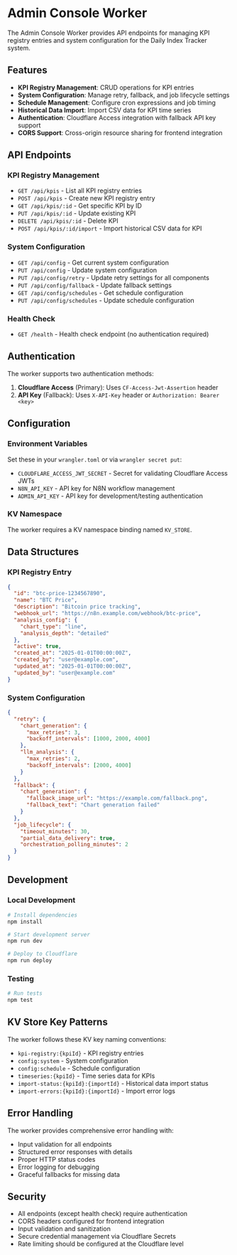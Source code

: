 # Admin Console Worker

The Admin Console Worker provides API endpoints for managing KPI registry entries and system configuration for the Daily Index Tracker system.

## Features

- **KPI Registry Management**: CRUD operations for KPI entries
- **System Configuration**: Manage retry, fallback, and job lifecycle settings
- **Schedule Management**: Configure cron expressions and job timing
- **Historical Data Import**: Import CSV data for KPI time series
- **Authentication**: Cloudflare Access integration with fallback API key support
- **CORS Support**: Cross-origin resource sharing for frontend integration

## API Endpoints

### KPI Registry Management

- `GET /api/kpis` - List all KPI registry entries
- `POST /api/kpis` - Create new KPI registry entry
- `GET /api/kpis/:id` - Get specific KPI by ID
- `PUT /api/kpis/:id` - Update existing KPI
- `DELETE /api/kpis/:id` - Delete KPI
- `POST /api/kpis/:id/import` - Import historical CSV data for KPI

### System Configuration

- `GET /api/config` - Get current system configuration
- `PUT /api/config` - Update system configuration
- `PUT /api/config/retry` - Update retry settings for all components
- `PUT /api/config/fallback` - Update fallback settings
- `GET /api/config/schedules` - Get schedule configuration
- `PUT /api/config/schedules` - Update schedule configuration

### Health Check

- `GET /health` - Health check endpoint (no authentication required)

## Authentication

The worker supports two authentication methods:

1. **Cloudflare Access** (Primary): Uses `CF-Access-Jwt-Assertion` header
2. **API Key** (Fallback): Uses `X-API-Key` header or `Authorization: Bearer <key>`

## Configuration

### Environment Variables

Set these in your `wrangler.toml` or via `wrangler secret put`:

- `CLOUDFLARE_ACCESS_JWT_SECRET` - Secret for validating Cloudflare Access JWTs
- `N8N_API_KEY` - API key for N8N workflow management
- `ADMIN_API_KEY` - API key for development/testing authentication

### KV Namespace

The worker requires a KV namespace binding named `KV_STORE`.

## Data Structures

### KPI Registry Entry

```json
{
  "id": "btc-price-1234567890",
  "name": "BTC Price",
  "description": "Bitcoin price tracking",
  "webhook_url": "https://n8n.example.com/webhook/btc-price",
  "analysis_config": {
    "chart_type": "line",
    "analysis_depth": "detailed"
  },
  "active": true,
  "created_at": "2025-01-01T00:00:00Z",
  "created_by": "user@example.com",
  "updated_at": "2025-01-01T00:00:00Z",
  "updated_by": "user@example.com"
}
```

### System Configuration

```json
{
  "retry": {
    "chart_generation": {
      "max_retries": 3,
      "backoff_intervals": [1000, 2000, 4000]
    },
    "llm_analysis": {
      "max_retries": 2,
      "backoff_intervals": [2000, 4000]
    }
  },
  "fallback": {
    "chart_generation": {
      "fallback_image_url": "https://example.com/fallback.png",
      "fallback_text": "Chart generation failed"
    }
  },
  "job_lifecycle": {
    "timeout_minutes": 30,
    "partial_data_delivery": true,
    "orchestration_polling_minutes": 2
  }
}
```

## Development

### Local Development

```bash
# Install dependencies
npm install

# Start development server
npm run dev

# Deploy to Cloudflare
npm run deploy
```

### Testing

```bash
# Run tests
npm test
```

## KV Store Key Patterns

The worker follows these KV key naming conventions:

- `kpi-registry:{kpiId}` - KPI registry entries
- `config:system` - System configuration
- `config:schedule` - Schedule configuration
- `timeseries:{kpiId}` - Time series data for KPIs
- `import-status:{kpiId}:{importId}` - Historical data import status
- `import-errors:{kpiId}:{importId}` - Import error logs

## Error Handling

The worker provides comprehensive error handling with:

- Input validation for all endpoints
- Structured error responses with details
- Proper HTTP status codes
- Error logging for debugging
- Graceful fallbacks for missing data

## Security

- All endpoints (except health check) require authentication
- CORS headers configured for frontend integration
- Input validation and sanitization
- Secure credential management via Cloudflare Secrets
- Rate limiting should be configured at the Cloudflare level